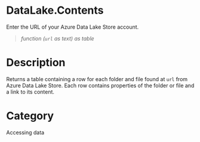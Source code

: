 ﻿# DataLake.Contents
Enter the URL of your Azure Data Lake Store account.
> _function (<code>url</code> as text) as table_
# Description 
Returns a table containing a row for each folder and file found at <code>url</code> from Azure Data Lake Store. Each row contains properties of the folder or file and a link to its content.

# Category 
Accessing data
